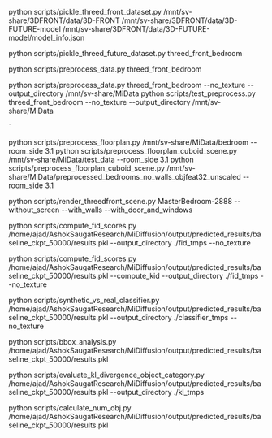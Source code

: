 
<!-- Pickling Data -->
python scripts/pickle_threed_front_dataset.py /mnt/sv-share/3DFRONT/data/3D-FRONT /mnt/sv-share/3DFRONT/data/3D-FUTURE-model /mnt/sv-share/3DFRONT/data/3D-FUTURE-model/model_info.json

python scripts/pickle_threed_future_dataset.py threed_front_bedroom


<!-- Preprocessing -->

python scripts/preprocess_data.py threed_front_bedroom

<!-- For no texture and no floor (Select 1 if need to replace) --> 
python scripts/preprocess_data.py threed_front_bedroom --no_texture --output_directory /mnt/sv-share/MiData
python scripts/test_preprocess.py threed_front_bedroom --no_texture --output_directory /mnt/sv-share/MiData

`
<!-- For Floorplan Data -->
python scripts/preprocess_floorplan.py /mnt/sv-share/MiData/bedroom --room_side 3.1
python scripts/preprocess_floorplan_cuboid_scene.py /mnt/sv-share/MiData/test_data --room_side 3.1
python scripts/preprocess_floorplan_cuboid_scene.py /mnt/sv-share/MiData/preprocessed_bedrooms_no_walls_objfeat32_unscaled --room_side 3.1


<!-- Test rendering -->
python scripts/render_threedfront_scene.py MasterBedroom-2888 --without_screen --with_walls --with_door_and_windows

<!-- Metrics -->

<!-- FID -->
python scripts/compute_fid_scores.py /home/ajad/AshokSaugatResearch/MiDiffusion/output/predicted_results/baseline_ckpt_50000/results.pkl --output_directory ./fid_tmps --no_texture
<!-- KID -->
python scripts/compute_fid_scores.py /home/ajad/AshokSaugatResearch/MiDiffusion/output/predicted_results/baseline_ckpt_50000/results.pkl --compute_kid --output_directory ./fid_tmps --no_texture
<!-- Classifier -->
python scripts/synthetic_vs_real_classifier.py /home/ajad/AshokSaugatResearch/MiDiffusion/output/predicted_results/baseline_ckpt_50000/results.pkl --output_directory ./classifier_tmps --no_texture
<!-- OOB and MBL -->
python scripts/bbox_analysis.py /home/ajad/AshokSaugatResearch/MiDiffusion/output/predicted_results/baseline_ckpt_50000/results.pkl
<!-- KL-Divergence -->
python scripts/evaluate_kl_divergence_object_category.py /home/ajad/AshokSaugatResearch/MiDiffusion/output/predicted_results/baseline_ckpt_50000/results.pkl --output_directory ./kl_tmps
<!-- Obj Metric -->
python scripts/calculate_num_obj.py /home/ajad/AshokSaugatResearch/MiDiffusion/output/predicted_results/baseline_ckpt_50000/results.pkl
